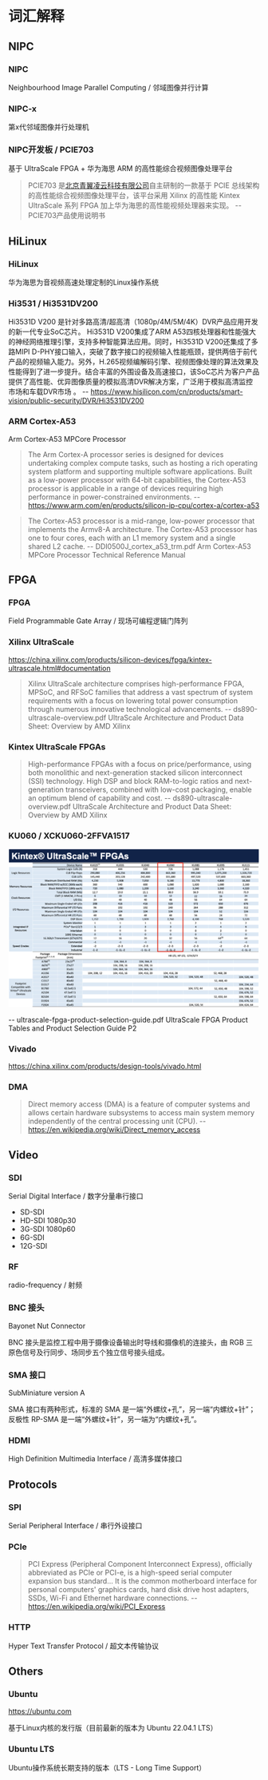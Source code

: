 # 词汇解释

## NIPC

### NIPC

Neighbourhood Image Parallel Computing / 邻域图像并行计算

### NIPC-x

第x代邻域图像并行处理机

### NIPC开发板 / PCIE703

基于 UltraScale FPGA + 华为海思 ARM 的高性能综合视频图像处理平台

> PCIE703 是[北京青翼凌云科技有限公司](http://www.tsingetech.com)自主研制的一款基于 PCIE 总线架构的高性能综合视频图像处理平台，该平台采用 Xilinx 的高性能 Kintex UltraScale 系列 FPGA 加上华为海思的高性能视频处理器来实现。 -- PCIE703产品使用说明书

## HiLinux

### HiLinux

华为海思为音视频高速处理定制的Linux操作系统

### Hi3531 / Hi3531DV200

Hi3531D V200 是针对多路高清/超高清（1080p/4M/5M/4K）DVR产品应用开发的新一代专业SoC芯片。 Hi3531D V200集成了ARM A53四核处理器和性能强大的神经网络推理引擎，支持多种智能算法应用。同时，Hi3531D V200还集成了多路MIPI D-PHY接口输入，突破了数字接口的视频输入性能瓶颈，提供两倍于前代产品的视频输入能力。另外，H.265视频编解码引擎、视频图像处理的算法效果及性能得到了进一步提升。结合丰富的外围设备及高速接口，该SoC芯片为客户产品提供了高性能、优异图像质量的模拟高清DVR解决方案，广泛用于模拟高清监控市场和车载DVR市场 。 -- <https://www.hisilicon.com/cn/products/smart-vision/public-security/DVR/Hi3531DV200>

### ARM Cortex-A53

Arm Cortex-A53 MPCore Processor

> The Arm Cortex-A processor series is designed for devices undertaking complex compute tasks, such as hosting a rich operating system platform and supporting multiple software applications. Built as a low-power processor with 64-bit capabilities, the Cortex-A53 processor is applicable in a range of devices requiring high performance in power-constrained environments. -- <https://www.arm.com/en/products/silicon-ip-cpu/cortex-a/cortex-a53>

> The Cortex-A53 processor is a mid-range, low-power processor that implements the Armv8-A architecture. The Cortex-A53 processor has one to four cores, each with an L1 memory system and a single shared L2 cache. -- DDI0500J_cortex_a53_trm.pdf Arm Cortex-A53 MPCore Processor Technical Reference Manual

## FPGA

### FPGA

Field Programmable Gate Array / 现场可编程逻辑门阵列

### Xilinx UltraScale

<https://china.xilinx.com/products/silicon-devices/fpga/kintex-ultrascale.html#documentation>

> Xilinx UltraScale architecture comprises high-performance FPGA, MPSoC, and RFSoC families that address a vast spectrum of system requirements with a focus on lowering total power consumption through numerous innovative technological advancements. --  ds890-ultrascale-overview.pdf UltraScale Architecture and Product Data Sheet: Overview by AMD Xilinx

### Kintex UltraScale FPGAs

> High-performance FPGAs with a focus on price/performance, using both monolithic and next-generation stacked silicon interconnect (SSI) technology. High DSP and block RAM-to-logic ratios and next-generation transceivers, combined with low-cost packaging, enable an optimum blend of capability and cost. -- ds890-ultrascale-overview.pdf UltraScale Architecture and Product Data Sheet: Overview by AMD Xilinx

### KU060 / XCKU060-2FFVA1517

![](images-glossary/ku060-comparison.png)

-- ultrascale-fpga-product-selection-guide.pdf UltraScale FPGA Product Tables and Product Selection Guide P2

### Vivado

<https://china.xilinx.com/products/design-tools/vivado.html>

### DMA

> Direct memory access (DMA) is a feature of computer systems and allows certain hardware subsystems to access main system memory independently of the central processing unit (CPU). -- <https://en.wikipedia.org/wiki/Direct_memory_access>

## Video

### SDI

Serial Digital Interface / 数字分量串行接口

- SD-SDI
- HD-SDI 1080p30
- 3G-SDI 1080p60
- 6G-SDI
- 12G-SDI

### RF

radio-frequency / 射频

### BNC 接头

Bayonet Nut Connector

BNC 接头是监控工程中用于摄像设备输出时导线和摄像机的连接头，由 RGB 三原色信号及行同步、场同步五个独立信号接头组成。

### SMA 接口

SubMiniature version A

SMA 接口有两种形式，标准的 SMA 是一端“外螺纹+孔”，另一端“内螺纹+针”；反极性 RP-SMA 是一端“外螺纹+针”，另一端为“内螺纹+孔”。

### HDMI

High Definition Multimedia Interface / 高清多媒体接口

## Protocols

### SPI

Serial Peripheral Interface / 串行外设接口

### PCIe

> PCI Express (Peripheral Component Interconnect Express), officially abbreviated as PCIe or PCI-e, is a high-speed serial computer expansion bus standard... It is the common motherboard interface for personal computers' graphics cards, hard disk drive host adapters, SSDs, Wi-Fi and Ethernet hardware connections. -- <https://en.wikipedia.org/wiki/PCI_Express>

### HTTP

Hyper Text Transfer Protocol / 超文本传输协议

## Others

### Ubuntu

<https://ubuntu.com>

基于Linux内核的发行版（目前最新的版本为 Ubuntu 22.04.1 LTS）

### Ubuntu LTS

Ubuntu操作系统长期支持的版本（LTS - Long Time Support）
